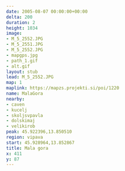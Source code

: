 ```yaml
---
date: 2005-08-07 00:00:00+00:00
delta: 200
duration: 2
height: 1034
image:
- M_5_2552.JPG
- M_5_2551.JPG
- M_5_2552.JPG
- mapgps.jpg
- path_1.gif
- alt.gif
layout: stub
lead: M_5_2552.JPG
map: 1
maplink: https://mapzs.projekti.si/poi/1220
name: MalaGora
nearby:
- caven
- kucelj
- skoljsvpavla
- dolskimaj
- velikirob
peak: 45.922396,13.850510
region: vipava
start: 45.928964,13.852867
title: Mala gora
x: 411
y: 87
---
```

